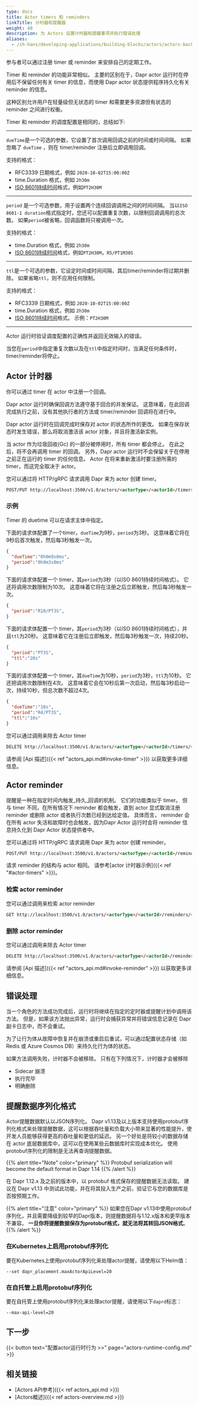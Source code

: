 ```yaml
---
type: docs
title: Actor timers 和 reminders
linkTitle: 计时器和提醒器
weight: 40
description: 为 Actors 设置计时器和提醒事项并执行错误处理
aliases:
  - /zh-hans/developing-applications/building-blocks/actors/actors-background
---
```


参与者可以通过注册 timer 或 reminder 来安排自己的定期工作。

Timer 和 reminder 的功能非常相似。 主要的区别在于，Dapr actor 运行时在停用后不保留任何有关 timer 的信息，而使用 Dapr actor 状态提供程序持久化有关 reminder 的信息。

这种区别允许用户在轻量级但无状态的 timer 和需要更多资源但有状态的 reminder 之间进行权衡。

Timer 和 reminder 的调度配置是相同的，总结如下:

---

`dueTime`是一个可选的参数，它设置了首次调用回调之前的时间或时间间隔。 如果忽略了 `dueTime` ，则在 timer/reminder 注册后立即调用回调。

支持的格式：

- RFC3339 日期格式，例如 `2020-10-02T15:00:00Z`
- time.Duration 格式，例如 `2h30m`
- [ISO 8601持续时间](https://zh.wikipedia.org/wiki/ISO_8601#持续时间)格式，例如`PT2H30M`

---

`period` 是一个可选参数，用于设置两个连续回调调用之间的时间间隔。 当以`ISO 8601-1 duration`格式指定时，您还可以配置重复次数，以限制回调调用的总次数。
如果`period`被省略，回调函数将只被调用一次。

支持的格式：

- time.Duration 格式，例如 `2h30m`
- [ISO 8601持续时间](https://zh.wikipedia.org/wiki/ISO_8601#持续时间)格式，例如`PT2H30M`，`R5/PT1M30S`

---

`ttl`是一个可选的参数，它设定时间或时间间隔，其后timer/reminder将过期并删除。 如果省略`ttl`，则不应用任何限制。

支持的格式：

- RFC3339 日期格式，例如 `2020-10-02T15:00:00Z`
- time.Duration 格式，例如 `2h30m`
- [ISO 8601持续时间](https://zh.wikipedia.org/wiki/ISO_8601#持续时间)格式。 示例：`PT2H30M`

---

Actor 运行时验证调度配置的正确性并返回无效输入的错误。

当您在`period`中指定重复次数以及在`ttl`中指定时间时，当满足任何条件时，timer/reminder将停止。

## Actor 计时器

你可以通过 timer 在 actor 中注册一个回调。

Dapr actor 运行时确保回调方法遵守基于回合的并发保证。 这意味着，在此回调完成执行之前，没有其他执行者的方法或 timer/reminder 回调将在进行中。

Dapr actor 运行时在回调完成时保存对 actor 的状态所作的更改。 如果在保存状态时发生错误，那么将取消激活该 actor 对象，并且将激活新实例。

当 actor 作为垃圾回收(Gc) 的一部分被停用时，所有 timer 都会停止。 在此之后，将不会再调用 timer 的回调。 另外，Dapr actor 运行时不会保留关于在停用之前正在运行的 timer 的任何信息。 Actor 在将来重新激活时要注册所需的 timer，而这完全取决于 actor。

您可以通过将 HTTP/gRPC 请求调用 Dapr 来为 actor 创建 timer。

```md
POST/PUT http://localhost:3500/v1.0/actors/<actorType>/<actorId>/timers/<name>
```

### 示例

Timer 的 duetime 可以在请求主体中指定。

下面的请求体配置了一个timer，`dueTime`为9秒，`period`为3秒。 这意味着它将在9秒后首次触发，然后每3秒触发一次。

```json
{
  "dueTime":"0h0m9s0ms",
  "period":"0h0m3s0ms"
}
```

下面的请求体配置一个 timer，其`period`为3秒（以ISO 8601持续时间格式）。 它还将调用次数限制为10次。 这意味着它将在注册之后立即触发，然后每3秒触发一次。

```json
{
  "period":"R10/PT3S",
}
```

下面的请求体配置一个 timer，其`period`为3秒（以ISO 8601持续时间格式），并且`ttl`为20秒。 这意味着它在注册后立即触发，然后每3秒触发一次，持续20秒。

```json
{
  "period":"PT3S",
  "ttl":"20s"
}
```

下面的请求体配置一个 timer，其`dueTime`为10秒，`period`为3秒，`ttl`为10秒。 它还把调用次数限制在4次。 这意味着它会在10秒后第一次启动，然后每3秒启动一次，持续10秒，但总次数不超过4次。

```json
{
  "dueTime":"10s",
  "period":"R4/PT3S",
  "ttl":"10s"
}
```

您可以通过调用来除去 Actor timer

```md
DELETE http://localhost:3500/v1.0/actors/<actorType>/<actorId>/timers/<name>
```

请参阅 [Api 描述]({{< ref "actors_api.md#invoke-timer" >}}) 以获取更多详细信息。

## Actor reminder

提醒是一种在指定时间内触发_持久_回调的机制。 它们的功能类似于 timer。 但与 timer 不同，在所有情况下 reminder 都会触发，直到 actor 显式取消注册 reminder 或删除 actor 或者执行次数已经到达给定值。 具体而言， reminder 会在所有 actor 失活和故障时也会触发，因为Dapr Actor 运行时会将 reminder 信息持久化到 Dapr Actor 状态提供者中。

您可以通过将 HTTP/gRPC 请求调用 Dapr 来为 actor 创建 reminder。

```md
POST/PUT http://localhost:3500/v1.0/actors/<actorType>/<actorId>/reminders/<name>
```

请求 reminder 的结构与 actor 相同。 请参考[actor 计时器示例]({{< ref "#actor-timers" >}})。

### 检索 actor reminder

您可以通过调用来检索 actor reminder

```md
GET http://localhost:3500/v1.0/actors/<actorType>/<actorId>/reminders/<name>
```

### 删除 actor reminder

您可以通过调用来除去 Actor timer

```md
DELETE http://localhost:3500/v1.0/actors/<actorType>/<actorId>/reminders/<name>
```

请参阅 [Api 描述]({{< ref "actors_api.md#invoke-reminder" >}}) 以获取更多详细信息。

## 错误处理

当一个角色的方法成功完成后，运行时将继续在指定的定时器或提醒计划中调用该方法。 但是，如果该方法抛出异常，运行时会捕获异常并将错误信息记录在 Dapr 副卡日志中，而不会重试。

为了让行为体从故障中恢复并在崩溃或重启后重试，可以通过配置状态存储（如 Redis 或 Azure Cosmos DB）来持久化行为体的状态。

如果方法调用失败，计时器不会被移除。 只有在下列情况下，计时器才会被移除

- Sidecar 崩溃
- 执行完毕
- 明确删除

## 提醒数据序列化格式

Actor提醒数据默认以JSON序列化。 Dapr v1.13及以上版本支持使用protobuf序列化格式来处理提醒数据，这可以根据吞吐量和负载大小带来显著的性能提升，使开发人员能够获得更高的吞吐量和更低的延迟。 另一个好处是将较小的数据存储在 actor 底层数据库中，这可以在使用某些云数据库时实现成本优化。 使用protobuf序列化的限制是无法再查询提醒数据。

{{% alert title="Note" color="primary" %}}
Protobuf serialization will become the default format in Dapr 1.14
{{% /alert %}}

在 Dapr 1.12.x 及之前的版本中，以 protobuf 格式保存的提醒数据无法读取。 建议在 Dapr v1.13 中测试此功能，并在将其投入生产之前，验证它与您的数据库是否按预期工作。

{{% alert title="注意" color="primary" %}}
如果您在Dapr v1.13中使用protobuf序列化，并且需要降级到较早的Dapr版本，则提醒数据将与1.12.x版本和更早版本不兼容。 **一旦你将提醒数据保存为protobuf格式，就无法将其转回JSON格式**。
{{% /alert %}}

### 在Kubernetes上启用protobuf序列化

要在Kubernetes上使用protobuf序列化来处理actor提醒，请使用以下Helm值：

```
--set dapr_placement.maxActorApiLevel=20
```

### 在自托管上启用protobuf序列化

要在自托管上使用protobuf序列化来处理actor提醒，请使用以下`daprd`标志：

```
--max-api-level=20
```

## 下一步

{{< button text="配置actor运行时行为 >>" page="actors-runtime-config.md" >}}

## 相关链接

- [Actors API参考]({{< ref actors_api.md >}})
- [Actors概述]({{< ref actors-overview.md >}})
